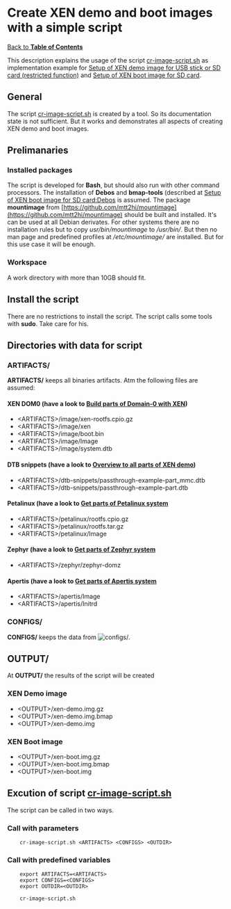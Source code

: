 # Create XEN demo and boot images with a simple script

[Back to **Table of Contents**](Readme.md)

This description explains the usage of the script [cr-image-script.sh](configs/cr-image-script.sh) as implementation example for [Setup of XEN demo image for USB stick or SD card (restricted function)](cr-demo-image.md) and [Setup of XEN boot image for SD card](cr-boot-image.md).

## General
The script [cr-image-script.sh](configs/cr-image-script.sh) is created by a tool. So its documentation state is not sufficient. But it works and demonstrates all aspects of creating XEN demo and boot images.

## Prelimanaries

### Installed packages

The script is developed for **Bash**, but should also run with other command processors.
The installation of **Debos** and **bmap-tools** (described at [Setup of XEN boot image for SD card:Debos](cr-boot-image.md#debos) is assumed.
The package **mountimage** from [https://github.com/mtt2hi/mountimage](https://github.com/mtt2hi/mountimage) should be built and installed. 
It's can be used at all Debian derivates. For other systems there are no installation rules but to copy *usr/bin/mountimage* to */usr/bin/*. But then no man page and predefined profiles at */etc/mountimage/* are installed. But for this use case it will be enough.

### Workspace

A work directory with more than 10GB should fit.

## Install the script

There are no restrictions to install the script. The script calls some tools with **sudo**. Take care for his.

## Directories with data for script

### ARTIFACTS/

**ARTIFACTS/** keeps all binaries artifacts.
Atm the following files are assumed:

#### XEN DOM0 (have a look to [Build parts of Domain-0 with XEN](cr-xen-parts.md#artefacts))

- <ARTIFACTS\>/image/xen-rootfs.cpio.gz
- <ARTIFACTS\>/image/xen
- <ARTIFACTS\>/image/boot.bin
- <ARTIFACTS\>/image/Image
- <ARTIFACTS\>/image/system.dtb

#### DTB snippets (have a look to [Overview to all parts of XEN demo](overview2parts.md#dtbsnippets))

- <ARTIFACTS\>/dtb-snippets/passthrough-example-part_mmc.dtb
- <ARTIFACTS\>/dtb-snippets/passthrough-example-part.dtb

#### Petalinux (have a look to [Get parts of Petalinux system](get-petalinux-parts.md#artefacts)

- <ARTIFACTS\>/petalinux/rootfs.cpio.gz
- <ARTIFACTS\>/petalinux/rootfs.tar.gz
- <ARTIFACTS\>/petalinux/Image

#### Zephyr (have a look to [Get parts of Zephyr system](get-zephyr-parts.md#artefacts)

- <ARTIFACTS\>/zephyr/zephyr-domz

#### Apertis (have a look to [Get parts of Apertis system](get-apertis-parts.md#artefacts)

- <ARTIFACTS\>/apertis/Image
- <ARTIFACTS\>/apertis/Initrd
 
### CONFIGS/

**CONFIGS/** keeps the data from ![configs/](./configs).

## OUTPUT/

At **OUTPUT/** the results of the script will be created

### XEN Demo image

- <OUTPUT\>/xen-demo.img.gz
- <OUTPUT\>/xen-demo.img.bmap
- <OUTPUT\>/xen-demo.img

### XEN Boot image

- <OUTPUT\>/xen-boot.img.gz
- <OUTPUT\>/xen-boot.img.bmap
- <OUTPUT\>/xen-boot.img

## Excution of script [cr-image-script.sh](configs/cr-image-script.sh)

The script can be called in two ways.

### Call with parameters

        cr-image-script.sh <ARTIFACTS> <CONFIGS> <OUTDIR>

### Call with predefined variables

        export ARTIFACTS=<ARTIFACTS>
        export CONFIGS=<CONFIGS>
        export OUTDIR=<OUTDIR>
 
        cr-image-script.sh



 
